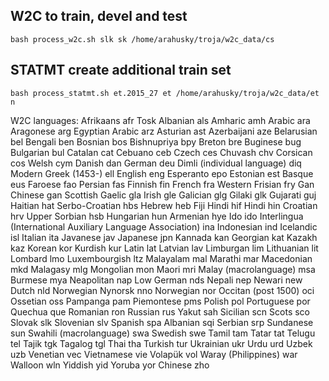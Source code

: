 W2C to train, devel and test
----

```
bash process_w2c.sh slk sk /home/arahusky/troja/w2c_data/cs
```


STATMT create additional train set
-----

```
bash process_statmt.sh et.2015_27 et /home/arahusky/troja/w2c_data/et n
```



W2C languages:
Afrikaans			afr
Tosk Albanian			als
Amharic			amh
Arabic			ara
Aragonese			arg
Egyptian Arabic			arz
Asturian			ast
Azerbaijani			aze
Belarusian			bel
Bengali			ben
Bosnian			bos
Bishnupriya			bpy
Breton			bre
Buginese			bug
Bulgarian			bul
Catalan			cat
Cebuano			ceb
Czech			ces
Chuvash			chv
Corsican			cos
Welsh			cym
Danish			dan
German			deu
Dimli (individual language)			diq
Modern Greek (1453-)			ell
English			eng
Esperanto			epo
Estonian			est
Basque			eus
Faroese			fao
Persian			fas
Finnish			fin
French			fra
Western Frisian			fry
Gan Chinese			gan
Scottish Gaelic			gla
Irish			gle
Galician			glg
Gilaki			glk
Gujarati			guj
Haitian			hat
Serbo-Croatian			hbs
Hebrew			heb
Fiji Hindi			hif
Hindi			hin
Croatian			hrv
Upper Sorbian			hsb
Hungarian			hun
Armenian			hye
Ido			ido
Interlingua (International Auxiliary Language Association)			ina
Indonesian			ind
Icelandic			isl
Italian			ita
Javanese			jav
Japanese			jpn
Kannada			kan
Georgian			kat
Kazakh			kaz
Korean			kor
Kurdish			kur
Latin			lat
Latvian			lav
Limburgan			lim
Lithuanian			lit
Lombard			lmo
Luxembourgish			ltz
Malayalam			mal
Marathi			mar
Macedonian			mkd
Malagasy			mlg
Mongolian			mon
Maori			mri
Malay (macrolanguage)			msa
Burmese			mya
Neapolitan			nap
Low German			nds
Nepali			nep
Newari			new
Dutch			nld
Norwegian Nynorsk			nno
Norwegian			nor
Occitan (post 1500)			oci
Ossetian			oss
Pampanga			pam
Piemontese			pms
Polish			pol
Portuguese			por
Quechua			que
Romanian			ron
Russian			rus
Yakut			sah
Sicilian			scn
Scots			sco
Slovak			slk
Slovenian			slv
Spanish			spa
Albanian			sqi
Serbian			srp
Sundanese			sun
Swahili (macrolanguage)			swa
Swedish			swe
Tamil			tam
Tatar			tat
Telugu			tel
Tajik			tgk
Tagalog			tgl
Thai			tha
Turkish			tur
Ukrainian			ukr
Urdu			urd
Uzbek			uzb
Venetian			vec
Vietnamese			vie
Volapük			vol
Waray (Philippines)			war
Walloon			wln
Yiddish			yid
Yoruba			yor
Chinese			zho
